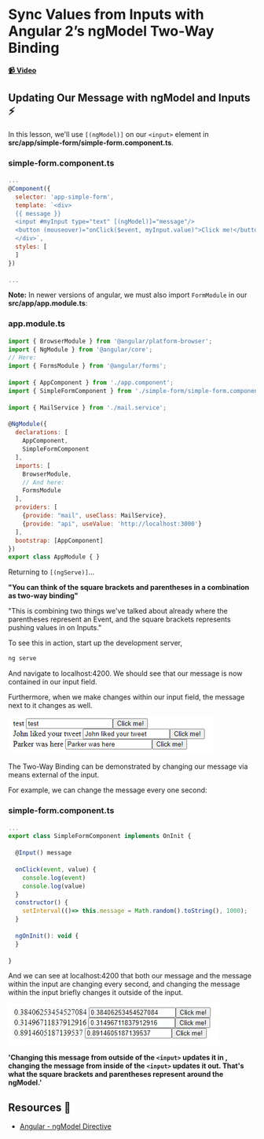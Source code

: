 # Sync Values from Inputs with Angular 2’s ngModel Two-Way Binding

**[📹 Video](https://egghead.io/lessons/angular-sync-values-from-inputs-with-angular-2’s-ngmodel-two-way-binding)**

## Updating Our Message with ngModel and Inputs ⚡
In this lesson, we'll use `[(ngModel)]` on our `<input>` element in **src/app/simple-form/simple-form.component.ts**.

### simple-form.component.ts
```js
...
@Component({
  selector: 'app-simple-form',
  template: `<div>
  {{ message }}
  <input #myInput type="text" [(ngModel)]="message"/>
  <button (mouseover)="onClick($event, myInput.value)">Click me!</button>
  </div>`,
  styles: [
  ]
})

...
```

**Note:** In newer versions of angular, we must also import `FormModule` in our **src/app/app.module.ts**:

### app.module.ts
```js
import { BrowserModule } from '@angular/platform-browser';
import { NgModule } from '@angular/core';
// Here:
import { FormsModule } from '@angular/forms';

import { AppComponent } from './app.component';
import { SimpleFormComponent } from './simple-form/simple-form.component';

import { MailService } from './mail.service';

@NgModule({
  declarations: [
    AppComponent,
    SimpleFormComponent
  ],
  imports: [
    BrowserModule,
    // And here:
    FormsModule
  ],
  providers: [
    {provide: "mail", useClass: MailService},
    {provide: "api", useValue: 'http://localhost:3000'}
  ],
  bootstrap: [AppComponent]
})
export class AppModule { }
```
Returning to `[(ngServe)]`...


**"You can think of the square brackets and parentheses in a combination as two-way binding"**

"This is combining two things we've talked about already where the parentheses represent an Event, and the square brackets represents pushing values in on Inputs."

To see this in action, start up the development server,
```bash
ng serve
```
And navigate to localhost:4200. We should see that our message is now contained in our input field.

Furthermore, when we make changes within our input field, the message next to it changes as well.

![Input Changes Message](./images/angular-sync-values-from-inputs-with-angular-2-s-ngmodel-two-way-binding-input-changes-message.png)

The Two-Way Binding can be demonstrated by changing our message via means external of the input.

For example, we can change the message every one second:
### simple-form.component.ts
```js
...
export class SimpleFormComponent implements OnInit {

  @Input() message

  onClick(event, value) {
    console.log(event)
    console.log(value)
  }
  constructor() {
    setInterval(()=> this.message = Math.random().toString(), 1000);
  }

  ngOnInit(): void {
  }

}
```
And we can see at localhost:4200 that both our message and the message within the input are changing every second, and changing the message within the input briefly changes it outside of the input.

![Externally Change Message Within Input Box](images/angular-sync-values-from-inputs-with-angular-2-s-ngmodel-two-way-binding-externally-change-message-within-input-box.gif)

**'Changing this message from outside of the `<input>` updates it in , changing the message from inside of the `<input>` updates it out. That's what the square brackets and parentheses represent around the ngModel.'**

## Resources 📖
- [Angular - ngModel Directive](https://angular.io/api/forms/NgModel)